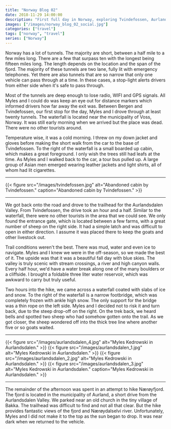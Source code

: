 ```yaml
---
title: "Norway Blog 02"
date: 2018-11-29 14:00:00
description: "First full day in Norway, exploring Tvindefossen, Aurlandsdalen and Nærøyfjord."
images: ["/images/norway_blog_02_social.jpg"]
categories: ["travel"]
tags: ["norway", "travel"]
series: ["Norway"]
---
```


Norway has a lot of tunnels. The majority are short, between a half mile to a few miles long. There are a few that surpass ten with the longest being fifteen miles long. The length depends on the location and the span of the fjord. The majority of these tunnels are two lane, fully lit with emergency telephones. Yet there are also tunnels that are so narrow that only one vehicle can pass through at a time. In these cases, a stop-light alerts drivers from either side when it's safe to pass through.

Most of the tunnels are deep enough to lose radio, WIFI and GPS signals. All Myles and I could do was keep an eye out for distance markers which informed drivers how far away the exit was. Between Bergen and Tvindefossen, our first stop for the day, Myles and I drove through at least twenty tunnels. The waterfall is located near the municipality of Voss, Norway. It was still early morning when we arrived but the place was dead. There were no other tourists around.

Temperature wise, it was a cold morning. I threw on my down jacket and gloves before making the short walk from the car to the base of Tvindefossen. To the right of the waterfall is a small boarded up cabin, which makes a great foreground. I only wish the trees still had leafs at the time. As Myles and I walked back to the car, a tour bus pulled up. A large group of Asian men emerged wearing leather jackets and light shirts, all of whom had lit cigarettes.

---

{{< figure src="/images/tvindefossen.jpg" alt="Abandoned cabin by Tvindefossen." caption="Abandoned cabin by Tvindefossen." >}}

---

We got back onto the road and drove to the trailhead for the Aurlandsdalen Valley. From Tvindefossen, the drive took an hour and a half. Similar to the waterfall, there were no other tourists in the area that we could see. We only found the entrance gate, which is located between a few farms, with a great number of sheep on the right side. It had a simple latch and was difficult to open in either direction. I assume it was placed there to keep the goats and other livestock out.

Trail conditions weren't the best. There was mud, water and even ice to navigate. Myles and I knew we were in the off-season, so we made the best of it. The upside was that it was a beautiful fall day with blue skies. The valley is truly scenic with stream crossings, a river and high canyon walls. Every half hour, we'd have a water break along one of the many boulders or a cliffside. I brought a foldable three liter water reservoir, which was awkward to carry but truly useful.

Two hours into the hike, we came across a waterfall coated with slabs of ice and snow. To the right of the waterfall is a narrow footbridge, which was completely frozen with ankle high snow. The only support for the bridge was a thin rope on the left side. Myles and I decided not to risk it and turn back, due to the steep drop-off on the right. On the trek back, we heard bells and spotted two sheep who had somehow gotten onto the trail. As we got closer, the sheep wondered off into the thick tree line where another five or so goats waited.

---

{{< figure src="/images/aurlandsdalen_4.jpg" alt="Myles Kedrowski in Aurlandsdalen." >}}
{{< figure src="/images/aurlandsdalen_1.jpg" alt="Myles Kedrowski in Aurlandsdalen." >}}
{{< figure src="/images/aurlandsdalen_2.jpg" alt="Myles Kedrowski in Aurlandsdalen." >}}
{{< figure src="/images/aurlandsdalen_3.jpg" alt="Myles Kedrowski in Aurlandsdalen." caption="Myles Kedrowski in Aurlandsdalen." >}}

---

The remainder of the afternoon was spent in an attempt to hike Nærøyfjord. The fjord is located in the municipality of Aurland, a short drive from the Aurlandsdalen Valley. We parked near an old church in the tiny village of Bakka. The trailhead was difficult to find and not all that clear. But the hike provides fantastic views of the fjord and Nærøydalselvi river. Unfortunately, Myles and I did not make it to the top as the sun began to drop. It was near dark when we returned to the vehicle.
